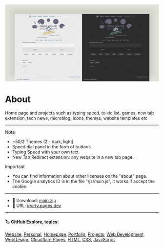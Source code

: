 <!-- README.md v.1.9.3 -->
  
![page with a light and dark theme and theme settings](/img/github-banner-settings.png)  
  
# About

Home page and projects such as typing speed, to-do list, games, new tab extension, tech news, microblog, icons, themes, website templates etc
  
---
  
> [!NOTE]
> - ~50/2 Themes (2 - dark, light).
> - Speed ​​dial panel in the form of buttons.
> - Typing Speed with your own text.
> - New Tab Redirect extension: any website in a new tab page.
   
> [!IMPORTANT]
> - You can find information about other licenses on the "about" page.
> - The Google analytics ID is in the file "/js/main.js", it works if accept the cookie.


  
---

- 📁 Download: [main.zip](https://github.com/irvirty/irvirty.pages.dev/archive/refs/heads/main.zip)  
- 🔗 URL: [irvirty.pages.dev](https://irvirty.pages.dev/)  

---
   
#### 🏷️ GitHub Explore, topics:  
[Website](https://github.com/topics/website),
[Personal](https://github.com/topics/personal),
[Homepage](https://github.com/topics/homepage),
[Portfolio](https://github.com/topics/portfolio),
[Projects](https://github.com/topics/projects),
[Web Development](https://github.com/topics/web-development),
[WebDesign](https://github.com/topics/WebDesign),
[Cloudflare Pages](https://github.com/topics/cloudflare-pages),
[HTML](https://github.com/topics/HTML),
[CSS](https://github.com/topics/CSS),
[JavaScript](https://github.com/topics/JavaScript)


